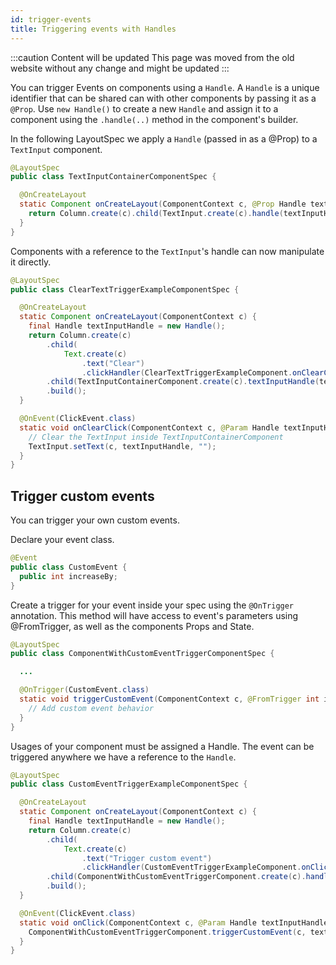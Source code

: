 ```yaml
---
id: trigger-events
title: Triggering events with Handles
---
```


:::caution Content will be updated
This page was moved from the old website without any change and might be updated
:::

You can trigger Events on components using a `Handle`. A `Handle` is a unique identifier that can be shared can with other components by passing it as a `@Prop`. Use `new Handle()` to create a new `Handle` and assign it to a component using the `.handle(..)` method in the component's builder.

In the following LayoutSpec we apply a `Handle` (passed in as a @Prop) to a `TextInput` component.
```java
@LayoutSpec
public class TextInputContainerComponentSpec {

  @OnCreateLayout
  static Component onCreateLayout(ComponentContext c, @Prop Handle textInputHandle) {
    return Column.create(c).child(TextInput.create(c).handle(textInputHandle)).build();
  }
}
```

Components with a reference to the `TextInput`'s handle can now manipulate it directly.

```java
@LayoutSpec
public class ClearTextTriggerExampleComponentSpec {

  @OnCreateLayout
  static Component onCreateLayout(ComponentContext c) {
    final Handle textInputHandle = new Handle();
    return Column.create(c)
        .child(
            Text.create(c)
                .text("Clear")
                .clickHandler(ClearTextTriggerExampleComponent.onClearClick(c, textInputHandle)))
        .child(TextInputContainerComponent.create(c).textInputHandle(textInputHandle))
        .build();
  }

  @OnEvent(ClickEvent.class)
  static void onClearClick(ComponentContext c, @Param Handle textInputHandle) {
    // Clear the TextInput inside TextInputContainerComponent
    TextInput.setText(c, textInputHandle, "");
  }
}
```

## Trigger custom events

You can trigger your own custom events.

Declare your event class.

```java
@Event
public class CustomEvent {
  public int increaseBy;
}
```

Create a trigger for your event inside your spec using the `@OnTrigger` annotation. This method will have access to event's parameters using @FromTrigger, as well as the components Props and State.

```java
@LayoutSpec
public class ComponentWithCustomEventTriggerComponentSpec {

  ...

  @OnTrigger(CustomEvent.class)
  static void triggerCustomEvent(ComponentContext c, @FromTrigger int increaseBy) {
    // Add custom event behavior
  }
}
```

Usages of your component must be assigned a Handle. The event can be triggered anywhere we have a reference to the `Handle`.

```java
@LayoutSpec
public class CustomEventTriggerExampleComponentSpec {

  @OnCreateLayout
  static Component onCreateLayout(ComponentContext c) {
    final Handle textInputHandle = new Handle();
    return Column.create(c)
        .child(
            Text.create(c)
                .text("Trigger custom event")
                .clickHandler(CustomEventTriggerExampleComponent.onClick(c, textInputHandle)))
        .child(ComponentWithCustomEventTriggerComponent.create(c).handle(textInputHandle))
        .build();
  }

  @OnEvent(ClickEvent.class)
  static void onClick(ComponentContext c, @Param Handle textInputHandle) {
    ComponentWithCustomEventTriggerComponent.triggerCustomEvent(c, textInputHandle, 2);
  }
}
```
